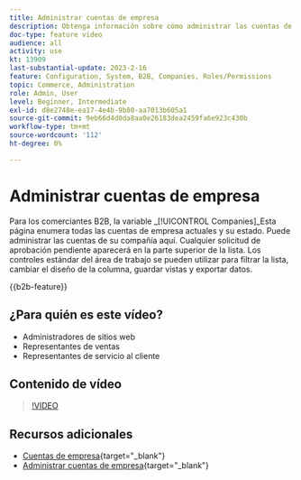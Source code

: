 ```yaml
---
title: Administrar cuentas de empresa
description: Obtenga información sobre cómo administrar las cuentas de empresa B2B, incluidas las solicitudes de aprobación pendientes.
doc-type: feature video
audience: all
activity: use
kt: 13909
last-substantial-update: 2023-2-16
feature: Configuration, System, B2B, Companies, Roles/Permissions
topic: Commerce, Administration
role: Admin, User
level: Beginner, Intermediate
exl-id: d8e2748e-ea17-4e4b-9b80-aa7013b605a1
source-git-commit: 9eb66d4d0da8aa0e26183dea2459fa6e923c430b
workflow-type: tm+mt
source-wordcount: '112'
ht-degree: 0%

---
```


# Administrar cuentas de empresa

Para los comerciantes B2B, la variable _[!UICONTROL Companies]_Esta página enumera todas las cuentas de empresa actuales y su estado. Puede administrar las cuentas de su compañía aquí. Cualquier solicitud de aprobación pendiente aparecerá en la parte superior de la lista. Los controles estándar del área de trabajo se pueden utilizar para filtrar la lista, cambiar el diseño de la columna, guardar vistas y exportar datos.

{{b2b-feature}}

## ¿Para quién es este vídeo?

- Administradores de sitios web
- Representantes de ventas
- Representantes de servicio al cliente

## Contenido de vídeo

>[!VIDEO](https://video.tv.adobe.com/v/344447?quality=12&learn=on)

## Recursos adicionales

- [Cuentas de empresa](https://experienceleague.adobe.com/docs/commerce-admin/b2b/companies/account-companies.html){target="_blank"}
- [Administrar cuentas de empresa](https://experienceleague.adobe.com/docs/commerce-admin/b2b/companies/account-company-manage.html){target="_blank"}
